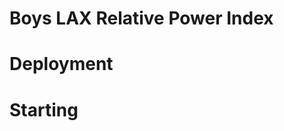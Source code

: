 Boys LAX Relative Power Index
===================================

Deployment
==========

    
Starting
========


